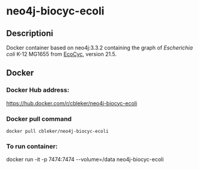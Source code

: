 # neo4j-biocyc-ecoli

## Descriptioni
Docker container based on neo4j:3.3.2 containing the graph of _Escherichia coli_ K-12 MG1655 from [EcoCyc](https://ecocyc.org/), version 21.5. 

## Docker
### Docker Hub address: 

https://hub.docker.com/r/cbleker/neo4j-biocyc-ecoli

### Docker pull command 
`docker pull cbleker/neo4j-biocyc-ecoli`

### To run container:

 docker run -it  -p 7474:7474 --volume=/data neo4j-biocyc-ecoli
